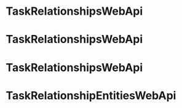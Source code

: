 # TaskRelationshipsWebApi
# TaskRelationshipsWebApi
# TaskRelationshipsWebApi
# TaskRelationshipEntitiesWebApi
